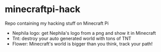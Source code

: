 minecraftpi-hack
================

Repo containing my hacking stuff on Minecraft Pi

- Nephila logo: get Nephila's logo from a png and show it in Minecraft
- Tnt: destroy your auto generated world with tons of TNT
- Flower: Minecraft's world is bigger than you think, track your path!
